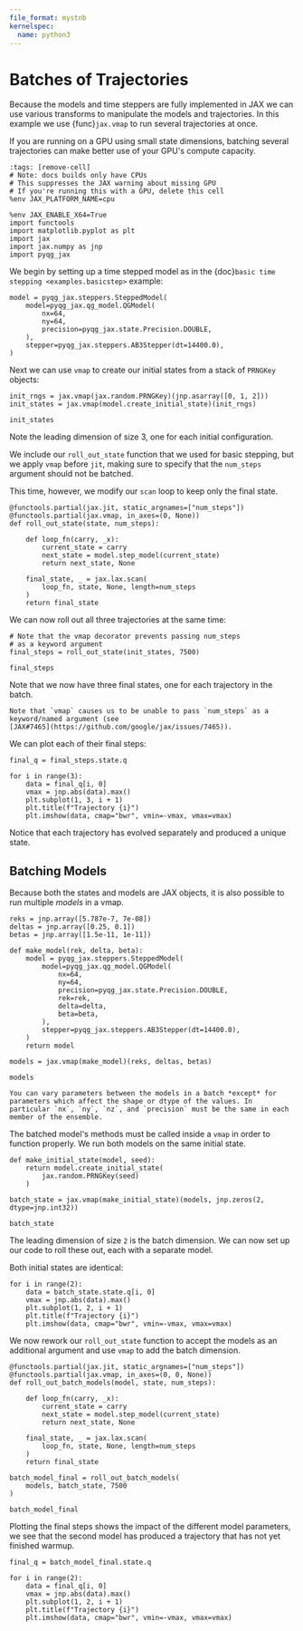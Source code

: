 ```yaml
---
file_format: mystnb
kernelspec:
  name: python3
---
```


# Batches of Trajectories

Because the models and time steppers are fully implemented in JAX we
can use various transforms to manipulate the models and trajectories.
In this example we use {func}`jax.vmap` to run several trajectories at
once.

If you are running on a GPU using small state dimensions, batching
several trajectories can make better use of your GPU's compute
capacity.

```{code-cell} ipython3
:tags: [remove-cell]
# Note: docs builds only have CPUs
# This suppresses the JAX warning about missing GPU
# If you're running this with a GPU, delete this cell
%env JAX_PLATFORM_NAME=cpu
```

```{code-cell} ipython3
%env JAX_ENABLE_X64=True
import functools
import matplotlib.pyplot as plt
import jax
import jax.numpy as jnp
import pyqg_jax
```

We begin by setting up a time stepped model as in the {doc}`basic time
stepping <examples.basicstep>` example:

```{code-cell} ipython3
model = pyqg_jax.steppers.SteppedModel(
    model=pyqg_jax.qg_model.QGModel(
        nx=64,
        ny=64,
        precision=pyqg_jax.state.Precision.DOUBLE,
    ),
    stepper=pyqg_jax.steppers.AB3Stepper(dt=14400.0),
)
```

Next we can use `vmap` to create our initial states from a stack of
`PRNGKey` objects:

```{code-cell} ipython3
init_rngs = jax.vmap(jax.random.PRNGKey)(jnp.asarray([0, 1, 2]))
init_states = jax.vmap(model.create_initial_state)(init_rngs)

init_states
```

Note the leading dimension of size 3, one for each initial
configuration.

We include our `roll_out_state` function that we used for basic
stepping, but we apply `vmap` before `jit`, making sure to specify
that the `num_steps` argument should not be batched.

This time, however, we modify our `scan` loop to keep only the final
state.

```{code-cell} ipython3
@functools.partial(jax.jit, static_argnames=["num_steps"])
@functools.partial(jax.vmap, in_axes=(0, None))
def roll_out_state(state, num_steps):

    def loop_fn(carry, _x):
        current_state = carry
        next_state = model.step_model(current_state)
        return next_state, None

    final_state, _ = jax.lax.scan(
        loop_fn, state, None, length=num_steps
    )
    return final_state
```

We can now roll out all three trajectories at the same time:

```{code-cell} ipython3
# Note that the vmap decorator prevents passing num_steps
# as a keyword argument
final_steps = roll_out_state(init_states, 7500)

final_steps
```

Note that we now have three final states, one for each trajectory in the batch.

```{note}
Note that `vmap` causes us to be unable to pass `num_steps` as a
keyword/named argument (see
[JAX#7465](https://github.com/google/jax/issues/7465)).
```

We can plot each of their final steps:

```{code-cell} ipython3
final_q = final_steps.state.q

for i in range(3):
    data = final_q[i, 0]
    vmax = jnp.abs(data).max()
    plt.subplot(1, 3, i + 1)
    plt.title(f"Trajectory {i}")
    plt.imshow(data, cmap="bwr", vmin=-vmax, vmax=vmax)
```

Notice that each trajectory has evolved separately and produced a
unique state.

## Batching Models

Because both the states and models are JAX objects, it is also
possible to run multiple *models* in a vmap.

```{code-cell} ipython3
reks = jnp.array([5.787e-7, 7e-08])
deltas = jnp.array([0.25, 0.1])
betas = jnp.array([1.5e-11, 1e-11])

def make_model(rek, delta, beta):
    model = pyqg_jax.steppers.SteppedModel(
        model=pyqg_jax.qg_model.QGModel(
            nx=64,
            ny=64,
            precision=pyqg_jax.state.Precision.DOUBLE,
            rek=rek,
            delta=delta,
            beta=beta,
        ),
        stepper=pyqg_jax.steppers.AB3Stepper(dt=14400.0),
    )
    return model

models = jax.vmap(make_model)(reks, deltas, betas)

models
```

```{note}
You can vary parameters between the models in a batch *except* for
parameters which affect the shape or dtype of the values. In
particular `nx`, `ny`, `nz`, and `precision` must be the same in each
member of the ensemble.
```

The batched model's methods must be called inside a `vmap` in order to
function properly. We run both models on the same initial state.

```{code-cell} ipython3
def make_initial_state(model, seed):
    return model.create_initial_state(
        jax.random.PRNGKey(seed)
    )

batch_state = jax.vmap(make_initial_state)(models, jnp.zeros(2, dtype=jnp.int32))

batch_state
```

The leading dimension of size `2` is the batch dimension. We can now
set up our code to roll these out, each with a separate model.

Both initial states are identical:
```{code-cell} ipython3
for i in range(2):
    data = batch_state.state.q[i, 0]
    vmax = jnp.abs(data).max()
    plt.subplot(1, 2, i + 1)
    plt.title(f"Trajectory {i}")
    plt.imshow(data, cmap="bwr", vmin=-vmax, vmax=vmax)
```

We now rework our `roll_out_state` function to accept the models as an
additional argument and use `vmap` to add the batch dimension.

```{code-cell} ipython3
@functools.partial(jax.jit, static_argnames=["num_steps"])
@functools.partial(jax.vmap, in_axes=(0, 0, None))
def roll_out_batch_models(model, state, num_steps):

    def loop_fn(carry, _x):
        current_state = carry
        next_state = model.step_model(current_state)
        return next_state, None

    final_state, _ = jax.lax.scan(
        loop_fn, state, None, length=num_steps
    )
    return final_state

batch_model_final = roll_out_batch_models(
    models, batch_state, 7500
)

batch_model_final
```

Plotting the final steps shows the impact of the different model
parameters, we see that the second model has produced a trajectory
that has not yet finished warmup.

```{code-cell} ipython3
final_q = batch_model_final.state.q

for i in range(2):
    data = final_q[i, 0]
    vmax = jnp.abs(data).max()
    plt.subplot(1, 2, i + 1)
    plt.title(f"Trajectory {i}")
    plt.imshow(data, cmap="bwr", vmin=-vmax, vmax=vmax)
```
